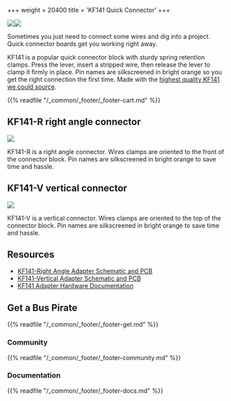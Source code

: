 +++
weight = 20400
title = 'KF141 Quick Connector'
+++


![](/images/docs/fw/kf141r-render.png)![](/images/docs/fw/kf141r-pcb-2.jpg)   

Sometimes you just need to connect some wires and dig into a project. Quick connector boards get you working right away.

KF141 is a popular quick connector block with sturdy spring retention clamps. Press the lever, insert a stripped wire, then release the lever to clamp it firmly in place. Pin names are silkscreened in bright orange so you get the right connection the first time. Made with the [highest quality KF141 we could source](https://forum.buspirate.com/t/kf141-quick-connector-adapter/90/4?u=ian).



{{% readfile "/_common/_footer/_footer-cart.md" %}}

## KF141-R right angle connector

![](/images/docs/fw/bp5-promo-8.jpg)

KF141-R is a right angle connector. Wires clamps are oriented to the front of the connector block. Pin names are silkscreened in bright orange to save time and hassle.

## KF141-V vertical connector

![](/images/docs/fw/bp5-promo-7.jpg)

KF141-V is a vertical connector. Wires clamps are oriented to the top of the connector block. Pin names are silkscreened in bright orange to save time and hassle.

## Resources

- [KF141-Right Angle Adapter Schematic and PCB](https://github.com/DangerousPrototypes/BusPirate5-hardware/tree/main/kf141r-adapter)
- [KF141-Vertical Adapter Schematic and PCB](https://github.com/DangerousPrototypes/BusPirate5-hardware/tree/main/kf141v-adapter)
- [KF141 Adapter Hardware Documentation](https://hardware.buspirate.com/cables/kf141-quick-connect)

## Get a Bus Pirate


{{% readfile "/_common/_footer/_footer-get.md" %}}

### Community


{{% readfile "/_common/_footer/_footer-community.md" %}}

### Documentation
 

{{% readfile "/_common/_footer/_footer-docs.md" %}}



